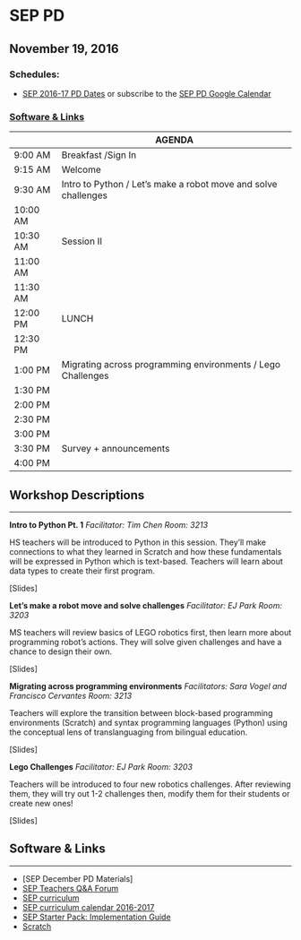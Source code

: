 # SEP PD
## November 19, 2016

### Schedules:
* [SEP 2016-17 PD Dates](https://drive.google.com/open?id=1scIhCYFxiCcKbgI1CG4HbLP8kZ7sSzzJVxxi3erTzkc) or subscribe to the [SEP PD Google Calendar](https://calendar.google.com/calendar/embed?src=strongschools.nyc_p8ub77g79n2k4f4ufi238pjh6k%40group.calendar.google.com&ctz=America/New_York) 

### [Software & Links](#links)

|| AGENDA
| ------| ------------- |
| 9:00 AM |Breakfast /Sign In
9:15 AM |Welcome
9:30 AM |Intro to Python / Let’s make a robot move and solve challenges
10:00 AM |
10:30 AM |Session II
11:00 AM |
11:30 AM | 
12:00 PM |LUNCH
12:30 PM |
1:00 PM |Migrating across programming environments / Lego Challenges
1:30 PM |
2:00 PM |
2:30 PM |
3:00 PM |
3:30 PM |Survey + announcements
4:00 PM |

## Workshop Descriptions
***
**Intro to Python Pt. 1**
*Facilitator: Tim Chen*
*Room: 3213*

HS teachers will be introduced to Python in this session. They’ll make connections to what they learned in Scratch and how these fundamentals will be expressed in Python which is text-based. Teachers will learn about data types to create their first program.

[Slides]

**Let’s make a robot move and solve challenges**
*Facilitator: EJ Park*
*Room: 3203*

MS teachers will review basics of LEGO robotics first, then learn more about programming robot’s actions. They will solve given challenges and have a chance to design their own.

[Slides]

**Migrating across programming environments**
*Facilitators: Sara Vogel and Francisco Cervantes*
*Room: 3213*

Teachers will explore the transition between block-based programming environments (Scratch) and syntax programming languages (Python) using the conceptual lens of translanguaging from bilingual education.

[Slides]

**Lego Challenges**
*Facilitator: EJ Park*
*Room: 3203*

Teachers will be introduced to four new robotics challenges. After reviewing them, they will try out 1-2 challenges then, modify them for their students or create new ones!

[Slides]

## <a name="links">Software & Links</a>
***
* [SEP December PD Materials]
*   [SEP Teachers Q&A Forum](http://tinyurl.com/septeachers)
*   [SEP curriculum](https://drive.google.com/open?id=0B8D2ft9M8qQCamQwZGpJMEU2TEk)
*   [SEP curriculum calendar 2016-2017](https://docs.google.com/a/strongschools.nyc/document/d/10a8UPH6-v-aoAXGVo1c68VapsTHkJXgzROd6vStX6ZU/edit?usp=sharing)
*   [SEP Starter Pack: Implementation Guide](https://drive.google.com/a/strongschools.nyc/file/d/0B1tN9SuyE6fxOHJOZkxsYURPRHc/view)
*   [Scratch](https://scratch.mit.edu/)
